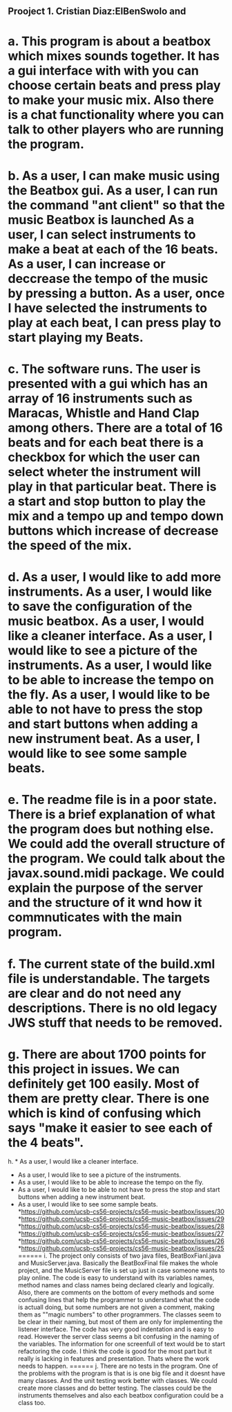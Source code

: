 
## Prooject 1. Cristian Diaz:ElBenSwolo and 
a. This program is about a beatbox which mixes sounds together. It has a gui interface with with you can choose certain beats and press play to make your music mix. Also there is a chat functionality where you can talk to other players who are running the program.
======

b. As a user, I can make music using the Beatbox gui.
   As a user, I can run the command "ant client" so that the music Beatbox is launched
   As a user, I can select instruments to make a beat at each of the 16 beats.
   As a user, I can increase or deccrease the tempo of the music by pressing a button.
   As a user, once I have selected the instruments to play at each beat, I can press play to start playing my Beats.
   ======
   
c. The software runs. The user is presented with a gui which has an array of 16 instruments such as Maracas, Whistle and Hand Clap among others. There are a total of 16 beats and for each beat there is a checkbox for which the user can select wheter the instrument will play in that particular beat. There is a start and stop button to play the mix and a tempo up and tempo down buttons which increase of decrease the speed of the mix.
======
d. As a user, I would like to add more instruments.
   As a user, I would like to save the configuration of the music beatbox.
   As a user, I would like a cleaner interface.
   As a user, I would like to see a picture of the instruments.
   As a user, I would like to be able to increase the tempo on the fly.
   As a user, I would like to be able to not have to press the stop and start buttons when adding a new instrument beat.
   As a user, I would like to see some sample beats.
======
e. The readme file is in a poor state. There is a brief explanation of what the program does but nothing else. We could add the overall structure of the program. We could talk about the javax.sound.midi package. We could explain the purpose of the server and the structure of it wnd how it commnuticates with the main program.
======
f. The current state of the build.xml file is understandable. The targets are clear and do not need any descriptions. There is no old legacy JWS stuff that needs to be removed. 
======
g. There are about 1700 points for this project in issues. We can definitely get 100 easily. Most of them are pretty clear. There is one which is kind of confusing which says "make it easier to see each of the 4 beats".
======
h. * As a user, I would like a cleaner interface.
   * As a user, I would like to see a picture of the instruments.
   * As a user, I would like to be able to increase the tempo on the fly.
   * As a user, I would like to be able to not have to press the stop and start buttons when adding a new instrument beat.
   * As a user, I would like to see some sample beats.
*https://github.com/ucsb-cs56-projects/cs56-music-beatbox/issues/30
*https://github.com/ucsb-cs56-projects/cs56-music-beatbox/issues/29
*https://github.com/ucsb-cs56-projects/cs56-music-beatbox/issues/28
*https://github.com/ucsb-cs56-projects/cs56-music-beatbox/issues/27
*https://github.com/ucsb-cs56-projects/cs56-music-beatbox/issues/26
*https://github.com/ucsb-cs56-projects/cs56-music-beatbox/issues/25
======
i. The project only consists of two java files, BeatBoxFianl.java and MusicServer.java. Basically the BeatBoxFinal file makes the whole project, and the MusicServer file is set up just in case someone wants to play online. The code is easy to understand with its variables names, method names and class names being declared clearly and logically. Also, there are comments on the bottom of every methods and some confusing lines that help the programmer to understand what the code is actuall doing, but some numbers are not given a comment, making them as ""magic numbers" to other programmers. The classes seem to be clear in their naming, but most of them are only for implementing the listener interface. The code has very good indentation and is easy to read. However the server class seems a bit confusing in the naming of the variables. The information for one screenfull of text would be to start refactoring the code. I think the code is good for the most part but it really is lacking in features and presentation. Thats where the work needs to happen.
======
j. There are no tests in the program. One of the problems with the program is that is is one big file and it doesnt have many classes. And the unit testing work better with classes. We could create more classes and do better testing. The classes could be the instruments themselves and also each beatbox configuration could be a class too.
